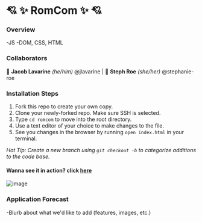 # 💘 ✨ RomCom ✨ 💘

### Overview
-JS
-DOM, CSS, HTML
### Collaborators
🐧 **Jacob Lavarine** *(he/him)* @jlavarine | 🍒 **Steph Roe** *(she/her)* @stephanie-roe

### Installation Steps
1. Fork this repo to create your own copy.
2. Clone your newly-forked repo. Make sure SSH is selected.
3. Type `cd romcom` to move into the root directory.
4. Use a text editor of your choice to make changes to the file.
5. See you changes in the browser by running `open index.html` in your terminal.

*Hot Tip: Create a new branch using `git checkout -b` to categorize additions to the code base.*

#### Wanna see it in action? click [here](https://stephanie-roe.github.io/romcom/)
![image](https://user-images.githubusercontent.com/96928474/153109623-84fe2cb8-27eb-40f3-868a-b5611bf36ea1.png)

### Application Forecast
-Blurb about what we'd like to add (features, images, etc.)
